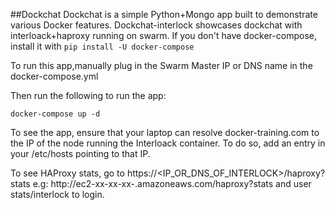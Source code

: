 ##Dockchat 
Dockchat is a simple Python+Mongo app built to demonstrate various Docker features. Dockchat-interlock showcases dockchat with interloack+haproxy running on swarm.  If you don't have docker-compose, install it with
`pip install -U docker-compose`

To run this app,manually plug in the Swarm Master IP or DNS name in the docker-compose.yml

Then run the following to run the app:

`docker-compose up -d`

To see the app, ensure that your laptop can resolve docker-training.com to the IP of the node running the Interloack container. To do so, add an entry in your /etc/hosts pointing to that IP. 

To see HAProxy stats, go to https://<IP_OR_DNS_OF_INTERLOCK>/haproxy?stats 
e.g: http://ec2-xx-xx-xx-.amazoneaws.com/haproxy?stats and user stats/interlock to login.






